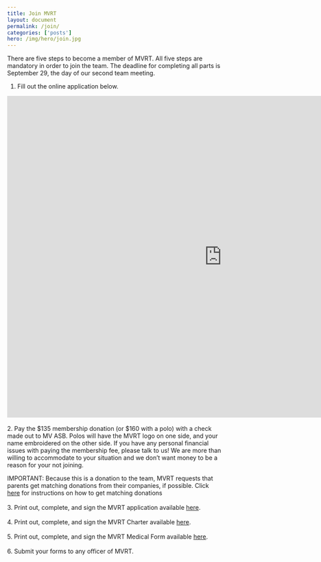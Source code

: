 ```yaml
---
title: Join MVRT
layout: document
permalink: /join/
categories: ['posts']
hero: /img/hero/join.jpg
---
```


There are five steps to become a member of MVRT. All five steps are mandatory
in order to join the team. The deadline for completing all parts is September
29, the day of our second team meeting.

1. Fill out the online application below.
<iframe src="https://docs.google.com/forms/d/10G7WVE4E0MfJQ_5beDLbjjRek3P8H8rHJP_H7sCmQ5c/viewform?embedded=true" width="1000" height="750" frameborder="0" marginheight="0" marginwidth="0">Loading...</iframe>
<br><br>
2. Pay the $135 membership donation (or $160 with a polo) with a check made out to
   MV ASB. Polos will have the MVRT logo on one side, and your name embroidered on
   the other side. If you have any personal financial issues with paying the membership
   fee, please talk to us! We are more than willing to accommodate to your situation
   and we don’t want money to be a reason for your not joining.

   IMPORTANT: Because this is a donation to the team, MVRT requests that parents
   get matching donations from their companies, if possible. Click
   <a href="/join/matching/">here</a>
   for instructions on how to get matching donations
<br><br>
3. Print out, complete, and sign the MVRT application available [here][2].
<br><br>
4. Print out, complete, and sign the MVRT Charter available [here][3].
<br><br>
5. Print out, complete, and sign the MVRT Medical Form available [here][4].
<br><br>
6. Submit your forms to any officer of MVRT.

[2]: /join/application.pdf
[3]: /join/charter.pdf
[4]: /join/waiver.pdf

